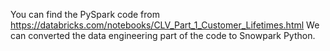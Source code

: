 You can find the PySpark code from https://databricks.com/notebooks/CLV_Part_1_Customer_Lifetimes.html
We can converted the data engineering part of the code to Snowpark Python. 